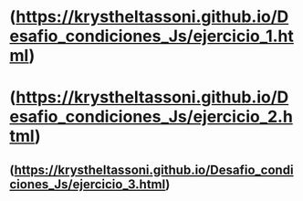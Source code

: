 # (https://krystheltassoni.github.io/Desafio_condiciones_Js/ejercicio_1.html)

# (https://krystheltassoni.github.io/Desafio_condiciones_Js/ejercicio_2.html)

## (https://krystheltassoni.github.io/Desafio_condiciones_Js/ejercicio_3.html)

